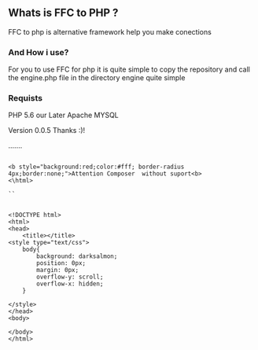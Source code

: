 ## Whats is FFC to PHP  ?

FFC to php  is alternative framework  help you make conections

### And How i use? 

For you to use FFC for php it is quite simple to copy the repository and call the engine.php file in the directory engine quite simple
### Requists 
PHP 5.6 our Later 
Apache
MYSQL 

Version 0.0.5
Thanks :)!

.......
```<html>

<b style="background:red;color:#fff; border-radius 4px;border:none;">Attention Composer  without suport<b>
<\html>

``


<!DOCTYPE html>
<html>
<head>
	<title></title>
<style type="text/css">
	body{
		background: darksalmon;
		position: 0px;
		margin: 0px;
		overflow-y: scroll;
		overflow-x: hidden;
	}

</style>
</head>
<body>

</body>
</html>
